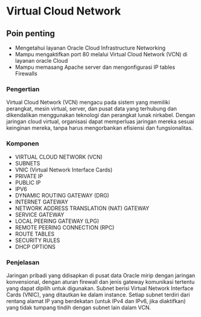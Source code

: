 # Virtual Cloud Network
## Poin penting
- Mengetahui layanan Oracle Cloud Infrastructure Networking
- Mampu mengaktifkan port 80 melalui Virtual Cloud Network (VCN) di layanan oracle Cloud
- Mampu memasang Apache server dan mengonfigurasi IP tables Firewalls
### Pengertian
Virtual Cloud Network (VCN) mengacu pada sistem yang memiliki perangkat, mesin virtual, server, dan pusat data yang terhubung dan dikendalikan menggunakan teknologi dan perangkat lunak nirkabel. Dengan jaringan cloud virtual, organisasi dapat memperluas jaringan mereka sesuai keinginan mereka, tanpa harus mengorbankan efisiensi dan fungsionalitas.

### Komponen
- VIRTUAL CLOUD NETWORK (VCN)
- SUBNETS
- VNIC (Virtual Network Interface Cards)
- PRIVATE IP
- PUBLIC IP
- IPV6
- DYNAMIC ROUTING GATEWAY (DRG)
- INTERNET GATEWAY
- NETWORK ADDRESS TRANSLATION (NAT) GATEWAY
- SERVICE GATEWAY
- LOCAL PEERING GATEWAY (LPG)
- REMOTE PEERING CONNECTION (RPC)
- ROUTE TABLES
- SECURITY RULES
- DHCP OPTIONS
### Penjelasan 
Jaringan pribadi yang ddisapkan di pusat data Oracle mirip dengan jaringan konvensional, dengan aturan firewall dan jenis gateway komunikasi tertentu yang dapat dipilih untuk digunakan. Subnet berisi Virtual Network Interface Cards (VNIC), yang ditautkan ke dalam instance. Setiap subnet terdiri dari rentang alamat IP yang berdekatan (untuk IPv4 dan IPv6, jika diaktifkan) yang tidak tumpang tindih dengan subnet lain dalam VCN.

